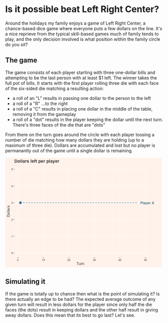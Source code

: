 # Is it possible beat Left Right Center?
Around the holidays my family enjoys a game of Left Right Center, a chance-based dice game where everyone puts a few dollars on the line. It's a nice reprieve from the typical skill-based games much of family tends to play, and the only decision involved is what position within the family circle do you sit?

## The game
The game consists of each player starting with three one-dollar bills and attempting to be the last person with at least $1 left. The winner takes the full pot of bills. It starts with the first player rolling three die with each face of the six-sided die matching a resulting action:
- a roll of an "L" results in passing one dollar to the person to the left
- a roll of a "R" ...to the right
- a roll of a "C" results in placing one dollar in the middle of the table, removing it from the gameplay
- a roll of a "dot" results in the player keeping the dollar until the next turn. There's three faces of the die that are "dots"

From there on the turn goes around the circle with each player tossing a number of die matching how many dollars they are holding (up to a maximum of three die). Dollars are accumulated and lost but no player is permanantly out of the game until a single dollar is remaining.

![](LRC.gif)

## Simulating it
If the game is totally up to chance then what is the point of simulating it? Is there actually an edge to be had? The expected average outcome of any given turn will result in less dollars for the player since only half the die faces (the dots) result in keeping dollars and the other half result in giving away dollars. Does this mean that its best to go last? Let's see.



